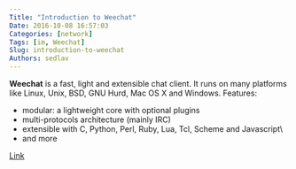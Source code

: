 ```yaml
---
Title: "Introduction to Weechat"
Date: 2016-10-08 16:57:03
Categories: [network]
Tags: [im, Weechat]
Slug: introduction-to-weechat
Authors: sedlav
---
```


**Weechat**  is a fast, light and extensible chat client. It runs on many platforms like Linux, Unix, BSD, GNU Hurd, Mac OS X and Windows. Features:

* modular: a lightweight core with optional plugins
* multi-protocols architecture (mainly IRC)
* extensible with C, Python, Perl, Ruby, Lua, Tcl, Scheme and Javascript\
* and more

[Link](https://farhaanbukhsh.wordpress.com/2016/09/30/weechat-tmux/)
